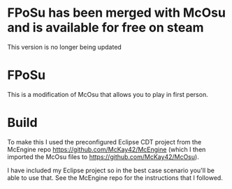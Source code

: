 # FPoSu has been merged with McOsu and is available for free on steam

This version is no longer being updated

# FPoSu

This is a modification of McOsu that allows you to play in first person.

# Build

To make this I used the preconfigured Eclipse CDT project from the McEngine repo https://github.com/McKay42/McEngine (which I then imported the McOsu files to https://github.com/McKay42/McOsu). 

I have included my Eclipse project so in the best case scenario you'll be able to use that. See the McEngine repo for the instructions that I followed.
